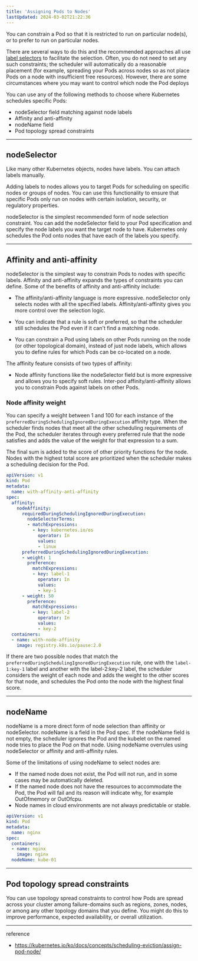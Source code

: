 ```yaml
---
title: 'Assigning Pods to Nodes'
lastUpdated: 2024-03-02T21:22:36
---
```


You can constrain a Pod so that it is restricted to run on particular node(s), or to prefer to run on particular nodes.

There are several ways to do this and the recommended approaches all use <u>label selectors</u> to facilitate the selection. Often, you do not need to set any such constraints; the scheduler will automatically do a reasonable placement (for example, spreading your Pods across nodes so as not place Pods on a node with insufficient free resources). However, there are some circumstances where you may want to control which node the Pod deploys

You can use any of the following methods to choose where Kubernetes schedules specific Pods:

- nodeSelector field matching against node labels
- Affinity and anti-affinity
- nodeName field
- Pod topology spread constraints

---

## nodeSelector

Like many other Kubernetes objects, nodes have labels. You can attach labels manually.

Adding labels to nodes allows you to target Pods for scheduling on specific nodes or groups of nodes. You can use this functionality to ensure that specific Pods only run on nodes with certain isolation, security, or regulatory properties.

nodeSelector is the simplest recommended form of node selection constraint. You can add the nodeSelector field to your Pod specification and specify the node labels you want the target node to have. Kubernetes only schedules the Pod onto nodes that have each of the labels you specify.

---

## Affinity and anti-affinity

nodeSelector is the simplest way to constrain Pods to nodes with specific labels. Affinity and anti-affinity expands the types of constraints you can define. Some of the benefits of affinity and anti-affinity include:

- The affinity/anti-affinity language is more expressive. nodeSelector only selects nodes with all the specified labels. Affinity/anti-affinity gives you more control over the selection logic.
  
- You can indicate that a rule is soft or preferred, so that the scheduler still schedules the Pod even if it can't find a matching node.
  
- You can constrain a Pod using labels on other Pods running on the node (or other topological domain), instead of just node labels, which allows you to define rules for which Pods can be co-located on a node.

The affinity feature consists of two types of affinity:

- Node affinity functions like the nodeSelector field but is more expressive and allows you to specify soft rules.
Inter-pod affinity/anti-affinity allows you to constrain Pods against labels on other Pods.

### Node affinity weight 

You can specify a weight between 1 and 100 for each instance of the `preferredDuringSchedulingIgnoredDuringExecution` affinity type. When the scheduler finds nodes that meet all the other scheduling requirements of the Pod, the scheduler iterates through every preferred rule that the node satisfies and adds the value of the weight for that expression to a sum.

The final sum is added to the score of other priority functions for the node. Nodes with the highest total score are prioritized when the scheduler makes a scheduling decision for the Pod.


```yml
apiVersion: v1
kind: Pod
metadata:
  name: with-affinity-anti-affinity
spec:
  affinity:
    nodeAffinity:
      requiredDuringSchedulingIgnoredDuringExecution:
        nodeSelectorTerms:
        - matchExpressions:
          - key: kubernetes.io/os
            operator: In
            values:
            - linux
      preferredDuringSchedulingIgnoredDuringExecution:
      - weight: 1
        preference:
          matchExpressions:
          - key: label-1
            operator: In
            values:
            - key-1
      - weight: 50
        preference:
          matchExpressions:
          - key: label-2
            operator: In
            values:
            - key-2
  containers:
  - name: with-node-affinity
    image: registry.k8s.io/pause:2.0
```


If there are two possible nodes that match the `preferredDuringSchedulingIgnoredDuringExecution` rule, one with the `label-1:key-1` label and another with the label-2:key-2 label, the scheduler considers the weight of each node and adds the weight to the other scores for that node, and schedules the Pod onto the node with the highest final score.

---

## nodeName 

nodeName is a more direct form of node selection than affinity or nodeSelector. nodeName is a field in the Pod spec. If the nodeName field is not empty, the scheduler ignores the Pod and the kubelet on the named node tries to place the Pod on that node. Using nodeName overrules using nodeSelector or affinity and anti-affinity rules.

Some of the limitations of using nodeName to select nodes are:

- If the named node does not exist, the Pod will not run, and in some cases may be automatically deleted.
- If the named node does not have the resources to accommodate the Pod, the Pod will fail and its reason will indicate why, for example OutOfmemory or OutOfcpu.
- Node names in cloud environments are not always predictable or stable.

```yml
apiVersion: v1
kind: Pod
metadata:
  name: nginx
spec:
  containers:
  - name: nginx
    image: nginx
  nodeName: kube-01
```

---

## Pod topology spread constraints

You can use topology spread constraints to control how Pods are spread across your cluster among failure-domains such as regions, zones, nodes, or among any other topology domains that you define. You might do this to improve performance, expected availability, or overall utilization.

---
reference
- https://kubernetes.io/ko/docs/concepts/scheduling-eviction/assign-pod-node/